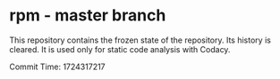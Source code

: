 # rpm - master branch

This repository contains the frozen state of the repository.
Its history is cleared. It is used only for static code
analysis with Codacy.

Commit Time: 1724317217